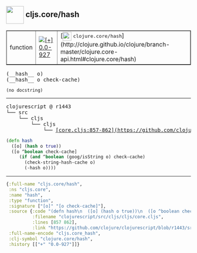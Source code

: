 ## <img width="48px" valign="middle" src="http://i.imgur.com/Hi20huC.png"> cljs.core/hash

 <table border="1">
<tr>
<td>function</td>
<td><a href="https://github.com/cljsinfo/api-refs/tree/0.0-927"><img valign="middle" alt="[+] 0.0-927" src="https://img.shields.io/badge/+-0.0--927-lightgrey.svg"></a> </td>
<td>
[<img height="24px" valign="middle" src="http://i.imgur.com/1GjPKvB.png"> <samp>clojure.core/hash</samp>](http://clojure.github.io/clojure/branch-master/clojure.core-api.html#clojure.core/hash)
</td>
</tr>
</table>

 <samp>
(__hash__ o)<br>
(__hash__ o check-cache)<br>
</samp>

```
(no docstring)
```

---

 <pre>
clojurescript @ r1443
└── src
    └── cljs
        └── cljs
            └── <ins>[core.cljs:857-862](https://github.com/clojure/clojurescript/blob/r1443/src/cljs/cljs/core.cljs#L857-L862)</ins>
</pre>

```clj
(defn hash
  ([o] (hash o true))
  ([o ^boolean check-cache]
     (if (and ^boolean (goog/isString o) check-cache) 
       (check-string-hash-cache o)
       (-hash o))))
```


---

```clj
{:full-name "cljs.core/hash",
 :ns "cljs.core",
 :name "hash",
 :type "function",
 :signature ["[o]" "[o check-cache]"],
 :source {:code "(defn hash\n  ([o] (hash o true))\n  ([o ^boolean check-cache]\n     (if (and ^boolean (goog/isString o) check-cache) \n       (check-string-hash-cache o)\n       (-hash o))))",
          :filename "clojurescript/src/cljs/cljs/core.cljs",
          :lines [857 862],
          :link "https://github.com/clojure/clojurescript/blob/r1443/src/cljs/cljs/core.cljs#L857-L862"},
 :full-name-encode "cljs.core_hash",
 :clj-symbol "clojure.core/hash",
 :history [["+" "0.0-927"]]}

```
